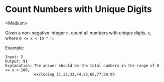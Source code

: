 # Count Numbers with Unique Digits

\<Medium>

Given a non-negative integer `n`, count all numbers with unique digits, `x`,
where `0 <= x < 10 ^ n`.

Example:

```
Input: 2
Output: 91 
Explanation: The answer should be the total numbers in the range of 0 <= x < 100,
             excluding 11,22,33,44,55,66,77,88,99
```
